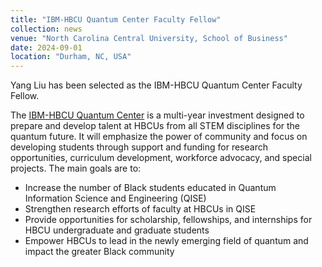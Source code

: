 ```yaml
---
title: "IBM-HBCU Quantum Center Faculty Fellow"
collection: news
venue: "North Carolina Central University, School of Business"
date: 2024-09-01
location: "Durham, NC, USA"
---
```

Yang Liu has been selected as the IBM-HBCU Quantum Center Faculty Fellow.

The [IBM-HBCU Quantum Center](https://coas.howard.edu/research/research-initiatives/hbcu-quantum-howard-university) is a multi-year investment designed to prepare and develop talent at HBCUs from all STEM disciplines for the quantum future. It will emphasize the power of community and focus on developing students through support and funding for research opportunities, curriculum development, workforce advocacy, and special projects. The main goals are to:

* Increase the number of Black students educated in Quantum Information Science and Engineering (QISE)
* Strengthen research efforts of faculty at HBCUs in QISE
* Provide opportunities for scholarship, fellowships, and internships for HBCU undergraduate and graduate students
* Empower HBCUs to lead in the newly emerging field of quantum and impact the greater Black community

  


